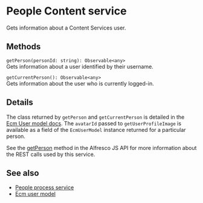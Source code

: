 # People Content service

Gets information about a Content Services user.

## Methods

`getPerson(personId: string): Observable<any>`<br/>
Gets information about a user identified by their username.

`getCurrentPerson(): Observable<any>`<br/>
Gets information about the user who is currently logged-in.

## Details

The class returned by `getPerson` and `getCurrentPerson` is detailed
in the [Ecm User model docs](ecm-user.model.md). The `avatarId` passed to
`getUserProfileImage` is available as a field of the `EcmUserModel` instance
returned for a particular person.

See the
[getPerson](https://github.com/Alfresco/alfresco-js-api/blob/master/src/alfresco-core-rest-api/docs/PeopleApi.md#getPerson)
method in the Alfresco JS API for more information about the REST calls used by this service.

## See also

-   [People process service](people-process.service.md)
-   [Ecm user model](ecm-user.model.md)
